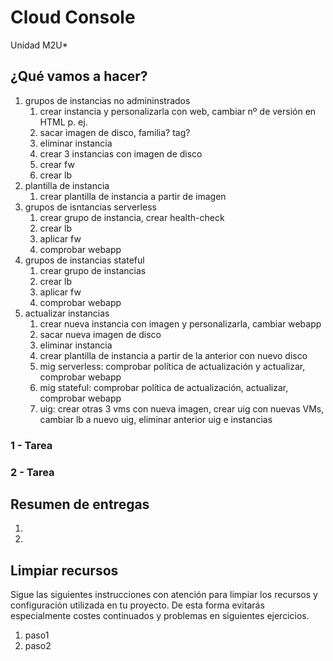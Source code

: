 # Cloud Console
Unidad M2U*

## ¿Qué vamos a hacer?
1. grupos de instancias no admininstrados
    1. crear instancia y personalizarla con web, cambiar nº de versión en HTML p. ej.
    1. sacar imagen de disco, familia? tag?
    1. eliminar instancia
    1. crear 3 instancias con imagen de disco
    1. crear fw
    1. crear lb
1. plantilla de instancia
    1. crear plantilla de instancia a partir de imagen
1. grupos de isntancias serverless
    1. crear grupo de instancia, crear health-check
    1. crear lb
    1. aplicar fw
    1. comprobar webapp
1. grupos de instancias stateful
    1. crear grupo de instancias
    1. crear lb
    1. aplicar fw
    1. comprobar webapp
1. actualizar instancias
    1. crear nueva instancia con imagen y personalizarla, cambiar webapp
    1. sacar nueva imagen de disco
    1. eliminar instancia
    1. crear plantilla de instancia a partir de la anterior con nuevo disco
    1. mig serverless: comprobar política de actualización y actualizar, comprobar webapp
    1. mig stateful: comprobar política de actualización, actualizar, comprobar webapp
    1. uig: crear otras 3 vms con nueva imagen, crear uig con nuevas VMs, cambiar lb a nuevo uig, eliminar anterior uig e instancias

### 1 - Tarea

### 2 - Tarea

## Resumen de entregas
1. [nombre de archivo]: descripción
1. [nombre de archivo]: descripción

## Limpiar recursos
Sigue las siguientes instrucciones con atención para limpiar los recursos y configuración utilizada en tu proyecto. De esta forma evitarás especialmente costes continuados y problemas en siguientes ejercicios.

1. paso1
1. paso2
